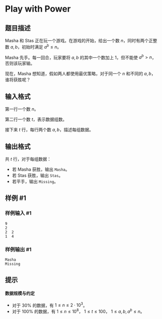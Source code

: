 # Play with Power

## 题目描述

Masha 和 Stas 正在玩一个游戏。在游戏的开始，给出一个数  $n$，同时有两个正整数  $a,b$，初始时满足 $a^b\le n$。

Masha 先手。每一回合，玩家要将 $a,b$ 的其中一个数加上  $1$，但不能使 $a^b>n$，否则该玩家输。

现在，Masha 想知道，假如两人都使用最优策略，对于同一个 $n$ 和不同的 $a,b$，谁将获胜呢？


## 输入格式

第一行一个数  $n$。

第二行一个数  $t$，表示数据组数。

接下来  $t$ 行，每行两个数  $a,b$，描述每组数据。


## 输出格式

共  $t$ 行，对于每组数据：

- 若 Masha 获胜，输出 `Masha`。
- 若 Stas 获胜，输出 `Stas`。
- 若平手，输出 `Missing`。

## 样例 #1

### 样例输入 #1
```
9 
2 
2  2 
1  4 
```

### 样例输出 #1

```
Masha 
Missing
```

## 提示

#### 数据规模与约定

- 对于  $30\%$ 的数据，有  $1\le n\le 2\cdot10^3$。
- 对于  $100\%$ 的数据，有  $1\le n\le 10^8$， $1\le t\le 100$， $1\le a,b,a^b\le n$。
